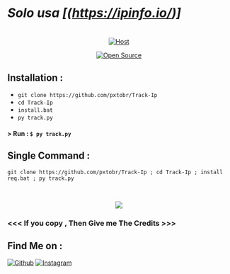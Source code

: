 # ***Solo usa [(https://ipinfo.io/)]***
#

<p align="center">
<a href="#"><img title="Host" src="https://cdn.discordapp.com/attachments/1038901583502643392/1219576171910660136/Enter_the_Ip.png?ex=660bcdd2&is=65f958d2&hm=182b110bff95c8ade047336bda32eb502fa41cccb73014c2d9cccff313ae0241&"></a>
</p>
<p align="center">
<a href="#"><img title="Open Source" src="https://img.shields.io/badge/Open%20Source-%E2%9D%A4-green?style=for-the-badge"></a>

## Installation :

* `git clone https://github.com/pxtobr/Track-Ip`
* `cd Track-Ip`
* `install.bat`
* `py track.py`

#### > Run : `$ py track.py`

## Single Command :
```
git clone https://github.com/pxtobr/Track-Ip ; cd Track-Ip ; install req.bat ; py track.py
```
<br>
<p align="center">
<img src="https://cdn.discordapp.com/attachments/1038901583502643392/1219576194920484924/result.png?ex=660bcdd7&is=65f958d7&hm=d1c77dcf152d14d20e62c1868d1e03010ff5757d8dcc08939e872c65162703b4&"/>

### <<< If you copy , Then Give me The Credits >>>

## Find Me on :
[![Github](https://cdn.discordapp.com/attachments/1038901583502643392/1219673820479094886/github.png?ex=660c28c3&is=65f9b3c3&hm=6d25f1375c785282434326f759a90edba87a0826ddc40cb7c3754ce0863ccf8f&)](https://github.com/pxtobr)
[![Instagram](https://cdn.discordapp.com/attachments/1038901583502643392/1219673820848197722/ig.png?ex=660c28c3&is=65f9b3c3&hm=7f4734dbd299b224ed8ee4645abf6bf4a949f51216bd345f3fc2df3781fcc38c&)](https://www.instagram.com/pxtobr)

